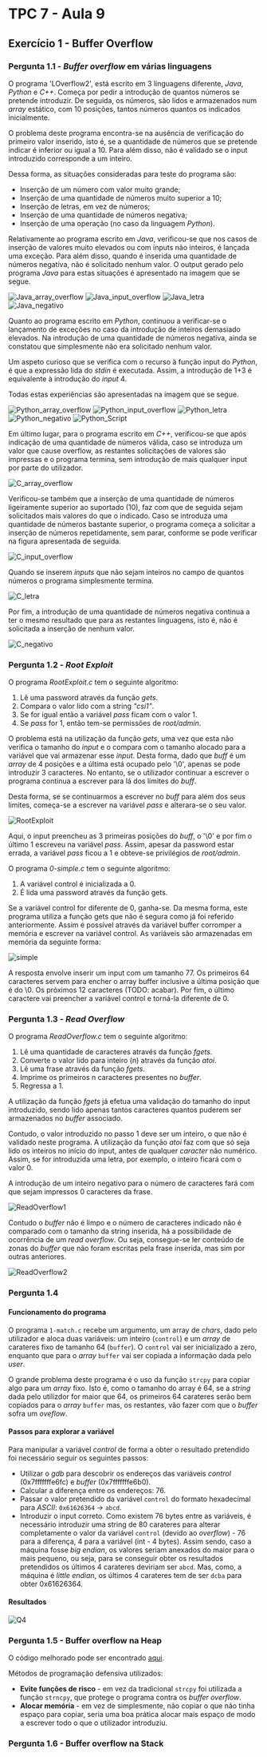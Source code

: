# TPC 7 - Aula 9

## Exercício 1 - **Buffer Overflow**

### Pergunta 1.1 - *Buffer overflow* em várias linguagens

O programa 'LOverflow2', está escrito em 3 linguagens diferente, *Java*, *Python* e *C++*. Começa por pedir a introdução de quantos números se pretende introduzir. De seguida, os números, são lidos e armazenados num *array* estático, com 10 posições, tantos números quantos os indicados inicialmente.

O problema deste programa encontra-se na ausência de verificação do primeiro valor inserido, isto é, se a quantidade de números que se pretende indicar é inferior ou igual a 10. Para além disso, não é validado se o input introduzido corresponde a um inteiro.

Dessa forma, as situações consideradas para teste do programa são:

+ Inserção de um número com valor muito grande;
+ Inserção de uma quantidade de números muito superior a 10;
+ Inserção de letras, em vez de números;
+ Inserção de uma quantidade de números negativa;
+ Inserção de uma operação (no caso da linguagem *Python*).

Relativamente ao programa escrito em *Java*, verificou-se que nos casos de inserção de valores muito elevados ou com inputs não inteiros, é lançada uma exceção. Para além disso, quando é inserida uma quantidade de números negativa, não é solicitado nenhum valor. O output gerado pelo programa *Java* para estas situações é apresentado na imagem que se segue.

![Java_array_overflow](./Imagens/Java_array_overflow.png)
![Java_input_overflow](./Imagens/Java_input_overflow.png)
![Java_letra](./Imagens/Java_letra.png)
![Java_negativo](./Imagens/Java_negativo.png)

Quanto ao programa escrito em *Python*, continuou a verificar-se o lançamento de exceções no caso da introdução de inteiros demasiado elevados. Na introdução de uma quantidade de números negativa, ainda se constatou que simplesmente não era solicitado nenhum valor.

Um aspeto curioso que se verifica com o recurso à função input do *Python*, é que a expressão lida do *stdin* é executada. Assim, a introdução de 1+3 é equivalente à introdução do *input* 4.

Todas estas experiências são apresentadas na imagem que se segue.

![Python_array_overflow](./Imagens/Python_array_overflow.png)
![Python_input_overflow](./Imagens/Python_input_overflow.png)
![Python_letra](./Imagens/Python_letra.png)
![Python_negativo](./Imagens/Python_negativo.png)
![Python_Script](./Imagens/Python_Script.png)

Em último lugar, para o programa escrito em *C++*, verificou-se que após indicação de uma quantidade de números válida, caso se introduza um valor que cause overflow, as restantes solicitações de valores são impressas e o programa termina, sem introdução de mais qualquer input por parte do utilizador.

![C_array_overflow](./Imagens/C++_array_overflow.png)

Verificou-se também que a inserção de uma quantidade de números ligeiramente superior ao suportado (10), faz com que de seguida sejam solicitados mais valores do que o indicado. Caso se introduza uma quantidade de números bastante superior, o programa começa a solicitar a inserção de números repetidamente, sem parar, conforme se pode verificar na figura apresentada de seguida.

![C_input_overflow](./Imagens/C++_input_overflow.png)

Quando se inserem *inputs* que não sejam inteiros no campo de quantos números o programa simplesmente termina.

![C_letra](./Imagens/C++_letra.png)

Por fim, a introdução de uma quantidade de números negativa continua a ter o mesmo resultado que para as restantes linguagens, isto é, não é solicitada a inserção de nenhum valor.

![C_negativo](./Imagens/C++_negativo.png)

### Pergunta 1.2 - *Root Exploit*

O programa *RootExploit.c* tem o seguinte algoritmo:

1. Lê uma password através da função *gets*.
2. Compara o valor lido com a string *"csi1"*.
3. Se for igual então a variável *pass* ficam com o valor 1.
4. Se *pass* for 1, então tem-se permissões de *root/admin*.


O problema está na utilização da função *gets*, uma vez que esta não verifica o tamanho do *input* e o compara com o tamanho alocado para a variável que vai armazenar esse *input*. Desta forma, dado que *buff* é um *array* de 4 posições e a última está ocupado pelo '\0', apenas se pode introduzir 3 caracteres. No entanto, se o utilizador continuar a escrever o programa continua a escrever para lá dos limites do *buff*.

Desta forma, se se continuarmos a escrever no *buff* para além dos seus limites, começa-se a escrever na variável *pass* e alterara-se o seu valor.

![RootExploit](./Imagens/RootExploit.png)

Aqui, o input preencheu as 3 primeiras posições do *buff*, o '\0' e por fim o último 1 escreveu na variável *pass*. Assim, apesar da password estar errada, a variável *pass* ficou a 1 e obteve-se privilégios de *root/admin*.



O programa *0-simple.c* tem o seguinte algoritmo:

1. A variável control é inicializada a 0.
2. É lida uma password através da função gets.

Se a variável control for diferente de 0, ganha-se.
Da mesma forma, este programa utiliza a função gets que não é segura como já foi referido anteriormente. Assim é possível através da variável buffer corromper a memória e escrever na variável control. As variáveis são armazenadas em memória da seguinte forma:


![simple](./Imagens/simples.png)

A resposta envolve inserir um input com um tamanho 77. Os primeiros 64 caracteres servem para encher o array buffer inclusive a última posição que é do \0. Os próximos 12 caracteres (TODO: acabar). Por fim, o último caractere vai preencher a variável control e torná-la diferente de 0.



### Pergunta 1.3 - *Read Overflow*

O programa *ReadOverflow.c* tem o seguinte algoritmo:

1. Lê uma quantidade de caracteres através da função *fgets*.
2. Converte o valor lido para inteiro (n) através da função *atoi*.
3. Lê uma frase através da função *fgets*.
4. Imprime os primeiros n caracteres presentes no *buffer*.
5. Regressa a 1.

A utilização da função *fgets* já efetua uma validação do tamanho do input introduzido, sendo lido apenas tantos caracteres quantos puderem ser armazenados no *buffer* associado.

Contudo, o valor introduzido no passo 1 deve ser um inteiro, o que não é validado neste programa. A utilização da função *atoi* faz com que só seja lido os inteiros no início do input, antes de qualquer *caracter* não numérico. Assim, se for introduzida uma letra, por exemplo, o inteiro ficará com o valor 0.

A introdução de um inteiro negativo para o número de caracteres fará com que sejam impressos 0 caracteres da frase.

![ReadOverflow1](./Imagens/ReadOverflow1.png)

Contudo o *buffer* não é limpo e o número de caracteres indicado não é comparado com o tamanho da string inserida, há a possibilidade de ocorrência de um *read overflow*. Ou seja, consegue-se ler conteúdo de zonas do *buffer* que não foram escritas pela frase inserida, mas sim por outras anteriores.

![ReadOverflow2](./Imagens/ReadOverflow2.png)

### Pergunta 1.4 

#### Funcionamento do programa

O programa ```1-match.c``` recebe um argumento, um array de *chars*, dado pelo utilizador e aloca duas variáveis: um inteiro (```control```) e um *array* de carateres fixo de tamanho 64 (```buffer```). O ```control``` vai ser inicializado a zero, enquanto que para o *array* ```buffer``` vai ser copiada a informação dada pelo *user*.

O grande problema deste programa é o uso da função ```strcpy``` para copiar algo para um *array* fixo. Isto é, como o tamanho do array é 64, se a *string* dada pelo utilizdor for maior que 64, os primeiros 64 carateres serão bem copiados para o *array* ```buffer``` mas, os restantes, vão fazer com que o *buffer* sofra um *oveflow*.

#### Passos para explorar a variável

Para manipular a variável *control* de forma a obter o resultado pretendido foi necessário seguir os seguintes passos:

- Utilizar o *gdb* para descobrir os endereços das variáveis *control* (0x7fffffffe6fc) e *buffer* (0x7fffffffe6b0).
- Calcular a diferença entre os endereços: 76.
- Passar o valor pretendido da variável ```control``` do formato hexadecimal para *ASCII*: ```0x61626364``` -> ```abcd```.
- Introduzir o input correto. Como existem 76 bytes entre as variáveis, é necessário introduzir uma string de 80 carateres para alterar completamente o valor da variável ```control``` (devido ao *overflow*) - 76 para a diferença, 4 para a variável (int - 4 bytes). Assim sendo, caso a máquina fosse *big endian*, os valores seriam anexados do maior para o mais pequeno, ou seja, para se conseguir obter os resultados pretendidos os últimos 4 carateres deviriam ser ```abcd```. Mas, como, a máquina é *little endian*, os últimos 4 carateres tem de ser ```dcba``` para obter 0x61626364.

#### Resultados

![Q4](./Imagens/Q4.jpg)

### Pergunta 1.5 - Buffer overflow na Heap

O código melhorado pode ser encontrado [aqui](https://github.com/uminho-miei-engseg-19-20/Grupo4/blob/master/TPC7/codigofonte/overflowHeap.1.c).

Métodos de programação defensiva utilizados:

- **Evite funções de risco** - em vez da tradicional ```strcpy``` foi utilizada a função ```strncpy```, que protege o programa contra os *buffer overflow*.
- **Alocar memória** - em vez de simplesmente, não copiar o que não tinha espaço para copiar, seria uma boa prática alocar mais espaço de modo a escrever todo o que o utilizador introduziu.

### Pergunta 1.6 - Buffer overflow na Stack
